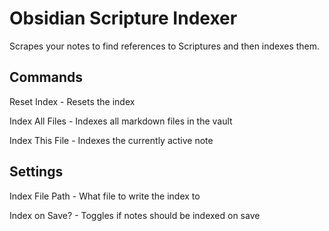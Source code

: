 # Obsidian Scripture Indexer

Scrapes your notes to find references to Scriptures and then indexes them.

## Commands
Reset Index - Resets the index

Index All Files - Indexes all markdown files in the vault

Index This File - Indexes the currently active note

## Settings
Index File Path - What file to write the index to

Index on Save? - Toggles if notes should be indexed on save